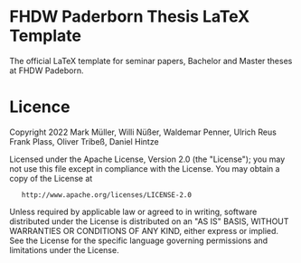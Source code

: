 # FHDW Paderborn Thesis LaTeX Template

The official LaTeX template for seminar papers, Bachelor and Master theses at FHDW Padeborn.

# Licence

 Copyright 2022
                  Mark Müller, Willi Nüßer, Waldemar Penner, Ulrich Reus
                  Frank Plass, Oliver Tribeß, Daniel Hintze    
                  
   Licensed under the Apache License, Version 2.0 (the "License");
   you may not use this file except in compliance with the License.
   You may obtain a copy of the License at

       http://www.apache.org/licenses/LICENSE-2.0

   Unless required by applicable law or agreed to in writing, software
   distributed under the License is distributed on an "AS IS" BASIS,
   WITHOUT WARRANTIES OR CONDITIONS OF ANY KIND, either express or implied.
   See the License for the specific language governing permissions and
   limitations under the License.
   
